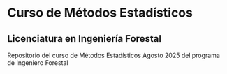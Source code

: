 # Curso de Métodos Estadísticos
## Licenciatura en Ingeniería Forestal

Repositorio del curso de Métodos Estadísticos Agosto 2025 del programa de Ingeniero Forestal
